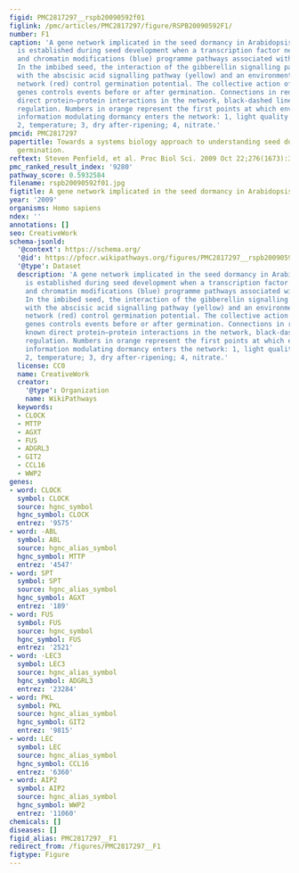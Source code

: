 ```yaml
---
figid: PMC2817297__rspb20090592f01
figlink: /pmc/articles/PMC2817297/figure/RSPB20090592F1/
number: F1
caption: 'A gene network implicated in the seed dormancy in Arabidopsis. Dormancy
  is established during seed development when a transcription factor network (orange)
  and chromatin modifications (blue) programme pathways associated with seed development.
  In the imbibed seed, the interaction of the gibberellin signalling pathway (green)
  with the abscisic acid signalling pathway (yellow) and an environmental signalling
  network (red) control germination potential. The collective action of the regulatory
  genes controls events before or after germination. Connections in red indicate known
  direct protein–protein interactions in the network, black-dashed lines indicate
  regulation. Numbers in orange represent the first points at which environmental
  information modulating dormancy enters the network: 1, light quality and fluence;
  2, temperature; 3, dry after-ripening; 4, nitrate.'
pmcid: PMC2817297
papertitle: Towards a systems biology approach to understanding seed dormancy and
  germination.
reftext: Steven Penfield, et al. Proc Biol Sci. 2009 Oct 22;276(1673):3561-3569.
pmc_ranked_result_index: '9280'
pathway_score: 0.5932584
filename: rspb20090592f01.jpg
figtitle: A gene network implicated in the seed dormancy in Arabidopsis
year: '2009'
organisms: Homo sapiens
ndex: ''
annotations: []
seo: CreativeWork
schema-jsonld:
  '@context': https://schema.org/
  '@id': https://pfocr.wikipathways.org/figures/PMC2817297__rspb20090592f01.html
  '@type': Dataset
  description: 'A gene network implicated in the seed dormancy in Arabidopsis. Dormancy
    is established during seed development when a transcription factor network (orange)
    and chromatin modifications (blue) programme pathways associated with seed development.
    In the imbibed seed, the interaction of the gibberellin signalling pathway (green)
    with the abscisic acid signalling pathway (yellow) and an environmental signalling
    network (red) control germination potential. The collective action of the regulatory
    genes controls events before or after germination. Connections in red indicate
    known direct protein–protein interactions in the network, black-dashed lines indicate
    regulation. Numbers in orange represent the first points at which environmental
    information modulating dormancy enters the network: 1, light quality and fluence;
    2, temperature; 3, dry after-ripening; 4, nitrate.'
  license: CC0
  name: CreativeWork
  creator:
    '@type': Organization
    name: WikiPathways
  keywords:
  - CLOCK
  - MTTP
  - AGXT
  - FUS
  - ADGRL3
  - GIT2
  - CCL16
  - WWP2
genes:
- word: CLOCK
  symbol: CLOCK
  source: hgnc_symbol
  hgnc_symbol: CLOCK
  entrez: '9575'
- word: -ABL
  symbol: ABL
  source: hgnc_alias_symbol
  hgnc_symbol: MTTP
  entrez: '4547'
- word: SPT
  symbol: SPT
  source: hgnc_alias_symbol
  hgnc_symbol: AGXT
  entrez: '189'
- word: FUS
  symbol: FUS
  source: hgnc_symbol
  hgnc_symbol: FUS
  entrez: '2521'
- word: -LEC3
  symbol: LEC3
  source: hgnc_alias_symbol
  hgnc_symbol: ADGRL3
  entrez: '23284'
- word: PKL
  symbol: PKL
  source: hgnc_alias_symbol
  hgnc_symbol: GIT2
  entrez: '9815'
- word: LEC
  symbol: LEC
  source: hgnc_alias_symbol
  hgnc_symbol: CCL16
  entrez: '6360'
- word: AIP2
  symbol: AIP2
  source: hgnc_alias_symbol
  hgnc_symbol: WWP2
  entrez: '11060'
chemicals: []
diseases: []
figid_alias: PMC2817297__F1
redirect_from: /figures/PMC2817297__F1
figtype: Figure
---
```

